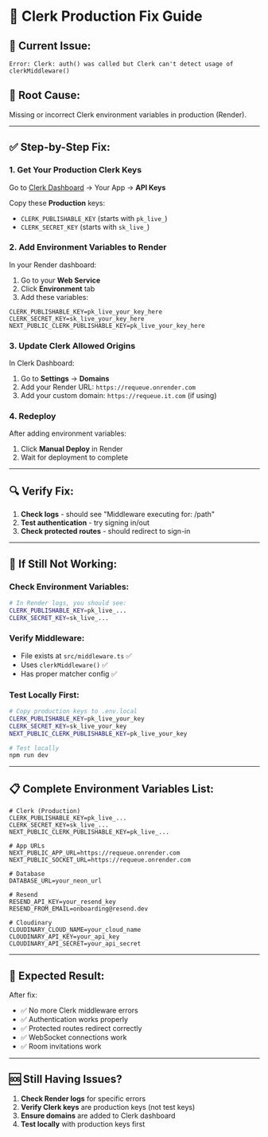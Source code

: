 # 🔧 Clerk Production Fix Guide

## 🚨 **Current Issue:**
```
Error: Clerk: auth() was called but Clerk can't detect usage of clerkMiddleware()
```

## 🎯 **Root Cause:**
Missing or incorrect Clerk environment variables in production (Render).

---

## ✅ **Step-by-Step Fix:**

### **1. Get Your Production Clerk Keys**

Go to [Clerk Dashboard](https://dashboard.clerk.com/) → Your App → **API Keys**

Copy these **Production** keys:
- `CLERK_PUBLISHABLE_KEY` (starts with `pk_live_`)
- `CLERK_SECRET_KEY` (starts with `sk_live_`)

### **2. Add Environment Variables to Render**

In your Render dashboard:

1. Go to your **Web Service**
2. Click **Environment** tab
3. Add these variables:

```
CLERK_PUBLISHABLE_KEY=pk_live_your_key_here
CLERK_SECRET_KEY=sk_live_your_key_here
NEXT_PUBLIC_CLERK_PUBLISHABLE_KEY=pk_live_your_key_here
```

### **3. Update Clerk Allowed Origins**

In Clerk Dashboard:
1. Go to **Settings** → **Domains**
2. Add your Render URL: `https://requeue.onrender.com`
3. Add your custom domain: `https://requeue.it.com` (if using)

### **4. Redeploy**

After adding environment variables:
1. Click **Manual Deploy** in Render
2. Wait for deployment to complete

---

## 🔍 **Verify Fix:**

1. **Check logs** - should see "Middleware executing for: /path"
2. **Test authentication** - try signing in/out
3. **Check protected routes** - should redirect to sign-in

---

## 🚨 **If Still Not Working:**

### **Check Environment Variables:**
```bash
# In Render logs, you should see:
CLERK_PUBLISHABLE_KEY=pk_live_...
CLERK_SECRET_KEY=sk_live_...
```

### **Verify Middleware:**
- File exists at `src/middleware.ts` ✅
- Uses `clerkMiddleware()` ✅
- Has proper matcher config ✅

### **Test Locally First:**
```bash
# Copy production keys to .env.local
CLERK_PUBLISHABLE_KEY=pk_live_your_key
CLERK_SECRET_KEY=sk_live_your_key
NEXT_PUBLIC_CLERK_PUBLISHABLE_KEY=pk_live_your_key

# Test locally
npm run dev
```

---

## 📋 **Complete Environment Variables List:**

```
# Clerk (Production)
CLERK_PUBLISHABLE_KEY=pk_live_...
CLERK_SECRET_KEY=sk_live_...
NEXT_PUBLIC_CLERK_PUBLISHABLE_KEY=pk_live_...

# App URLs
NEXT_PUBLIC_APP_URL=https://requeue.onrender.com
NEXT_PUBLIC_SOCKET_URL=https://requeue.onrender.com

# Database
DATABASE_URL=your_neon_url

# Resend
RESEND_API_KEY=your_resend_key
RESEND_FROM_EMAIL=onboarding@resend.dev

# Cloudinary
CLOUDINARY_CLOUD_NAME=your_cloud_name
CLOUDINARY_API_KEY=your_api_key
CLOUDINARY_API_SECRET=your_api_secret
```

---

## 🎉 **Expected Result:**

After fix:
- ✅ No more Clerk middleware errors
- ✅ Authentication works properly
- ✅ Protected routes redirect correctly
- ✅ WebSocket connections work
- ✅ Room invitations work

---

## 🆘 **Still Having Issues?**

1. **Check Render logs** for specific errors
2. **Verify Clerk keys** are production keys (not test keys)
3. **Ensure domains** are added to Clerk dashboard
4. **Test locally** with production keys first
